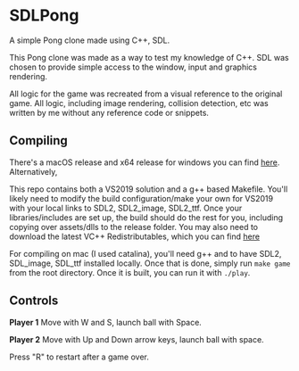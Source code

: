 # SDLPong
A simple Pong clone made using C++, SDL.

This Pong clone was made as a way to test my knowledge of C++. SDL was chosen to provide simple access to the window, input and graphics rendering.

All logic for the game was recreated from a visual reference to the original game. All logic, including image rendering, collision detection, etc was written by me without any reference code or snippets.

## Compiling

There's a macOS release and x64 release for windows you can find [here](https://github.com/Shantred/SDLPong/releases). Alternatively,

This repo contains both a VS2019 solution and a g++ based Makefile. You'll likely need to modify the build configuration/make your own for VS2019 with your local links to SDL2, SDL2_image, SDL2_ttf. Once your libraries/includes are set up, the build should do the rest for you, including copying over assets/dlls to the release folder. You may also need to download the latest VC++ Redistributables, which you can find [here](https://support.microsoft.com/en-us/help/2977003/the-latest-supported-visual-c-downloads)

For compiling on mac (I used catalina), you'll need g++ and to have SDL2, SDL_image, SDL_ttf installed locally. Once that is done, simply run `make game` from the root directory. Once it is built, you can run it with `./play`.

## Controls
**Player 1** Move with W and S, launch ball with Space.

**Player 2** Move with Up and Down arrow keys, launch ball with space.

Press "R" to restart after a game over.
